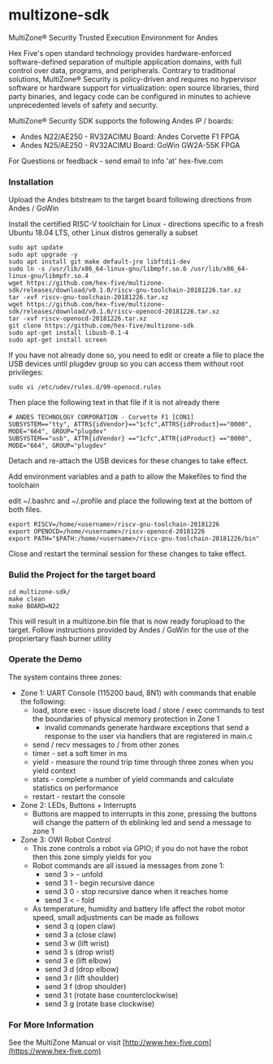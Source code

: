 # multizone-sdk
MultiZone® Security Trusted Execution Environment for Andes

Hex Five's open standard technology provides hardware-enforced software-defined separation of multiple application domains, with full control over data, programs, and peripherals. Contrary to traditional solutions, MultiZone® Security is policy-driven and requires no hypervisor software or hardware support for virtualization: open source libraries, third party binaries, and legacy code can be configured in minutes to achieve unprecedented levels of safety and security. 

MultiZone® Security SDK supports the following Andes IP / boards:
 - Andes N22/AE250 - RV32ACIMU Board: Andes Corvette F1 FPGA
 - Andes N25/AE250 - RV32ACIMU Board: GoWin GW2A-55K FPGA

For Questions or feedback - send email to info 'at' hex-five.com

### Installation ###

Upload the Andes bitstream to the target board following directions from Andes / GoWin

Install the certified RISC-V toolchain for Linux - directions specific to a fresh Ubuntu 18.04 LTS, other Linux distros generally a subset
 ```
 sudo apt update
 sudo apt upgrade -y
 sudo apt install git make default-jre libftdi1-dev
 sudo ln -s /usr/lib/x86_64-linux-gnu/libmpfr.so.6 /usr/lib/x86_64-linux-gnu/libmpfr.so.4
 wget https://github.com/hex-five/multizone-sdk/releases/download/v0.1.0/riscv-gnu-toolchain-20181226.tar.xz
 tar -xvf riscv-gnu-toolchain-20181226.tar.xz
 wget https://github.com/hex-five/multizone-sdk/releases/download/v0.1.0/riscv-openocd-20181226.tar.xz
 tar -xvf riscv-openocd-20181226.tar.xz
 git clone https://github.com/hex-five/multizone-sdk
 sudo apt-get install libusb-0.1-4
 sudo apt-get install screen
```

If you have not already done so, you need to edit or create a file to place the USB devices until plugdev group so you can access them without root privileges:
```
sudo vi /etc/udev/rules.d/99-openocd.rules
```
Then place the following text in that file if it is not already there
```
# ANDES TECHNOLOGY CORPORATION - Corvette F1 [CON1]
SUBSYSTEM=="tty", ATTRS{idVendor}=="1cfc",ATTRS{idProduct}=="0000", MODE="664", GROUP="plugdev"
SUBSYSTEM=="usb", ATTR{idVendor} =="1cfc",ATTR{idProduct} =="0000", MODE="664", GROUP="plugdev"
```
Detach and re-attach the USB devices for these changes to take effect.

Add environment variables and a path to allow the Makefiles to find the toolchain

edit ~/.bashrc and ~/.profile and place the following text at the bottom of both files.
```
export RISCV=/home/<username>/riscv-gnu-toolchain-20181226
export OPENOCD=/home/<username>/riscv-openocd-20181226
export PATH="$PATH:/home/<username>/riscv-gnu-toolchain-20181226/bin"
```
Close and restart the terminal session for these changes to take effect.

### Bulid the Project for the target board ###

```
cd multizone-sdk/
make clean
make BOARD=N22
```

This will result in a multizone.bin file that is now ready forupload to the target.
Follow instructions provided by Andes / GoWin for the use of the propriertary flash burner utility

### Operate the Demo ###

The system contains three zones:
 - Zone 1: UART Console (115200 baud, 8N1) with commands that enable the following:
   - load, store exec - issue discrete load / store / exec commands to test the boundaries of physical memory protection in Zone 1
     - invalid commands generate hardware exceptions that send a response to the user via handlers that are registered in main.c
   - send / recv messages to / from other zones
   - timer - set a soft timer in ms 
   - yield - measure the round trip time through three zones when you yield context
   - stats - complete a number of yield commands and calculate statistics on performance
   - restart - restart the console
 - Zone 2: LEDs, Buttons + Interrupts
   - Buttons are mapped to interrupts in this zone, pressing the buttons will change the pattern of th eblinking led and send a message to zone 1
 - Zone 3: OWI Robot Control
   - This zone controls a robot via GPIO; if you do not have the robot then this zone simply yields for you
   - Robot commands are all issued ia messages from zone 1:
     - send 3 > - unfold
     - send 3 1 - begin recursive dance
     - send 3 0 - stop recursive dance when it reaches home
     - send 3 < - fold
   - As temperature, humidity and battery life affect the robot motor speed, small adjustments can be made as follows
     - send 3 q (open claw)
     - send 3 a (close claw)
     - send 3 w (lift wrist)
     - send 3 s (drop wrist)
     - send 3 e (lift elbow)
     - send 3 d (drop elbow)
     - send 3 r (lift shoulder)
     - send 3 f (drop shoulder)
     - send 3 t (rotate base counterclockwise)
     - send 3 g (rotate base clockwise)
  
### For More Information ###

See the MultiZone Manual or visit [http://www.hex-five.com](https://www.hex-five.com)
